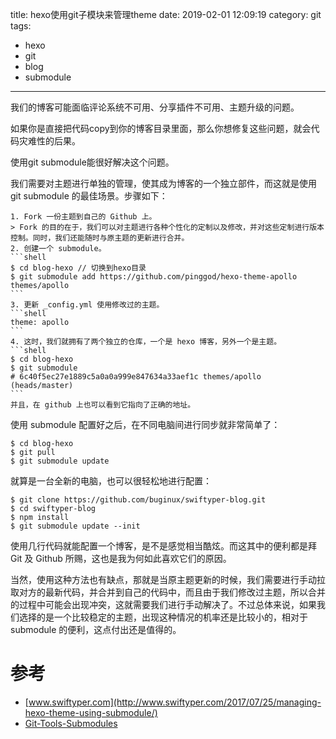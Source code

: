 title: hexo使用git子模块来管理theme
date: 2019-02-01 12:09:19
category: git
tags:
 - hexo
 - git
 - blog
 - submodule
---
我们的博客可能面临评论系统不可用、分享插件不可用、主题升级的问题。

如果你是直接把代码copy到你的博客目录里面，那么你想修复这些问题，就会代码灾难性的后果。

使用git submodule能很好解决这个问题。
<!-- more -->

我们需要对主题进行单独的管理，使其成为博客的一个独立部件，而这就是使用 git submodule 的最佳场景。步骤如下：

    1. Fork 一份主题到自己的 Github 上。
    > Fork 的目的在于，我们可以对主题进行各种个性化的定制以及修改，并对这些定制进行版本控制。同时，我们还能随时与原主题的更新进行合并。
    2. 创建一个 submodule。
    ```shell
    $ cd blog-hexo // 切换到hexo目录
    $ git submodule add https://github.com/pinggod/hexo-theme-apollo themes/apollo
    ```
    3. 更新 _config.yml 使用修改过的主题。
    ```shell
    theme: apollo
    ```
    4. 这时，我们就拥有了两个独立的仓库，一个是 hexo 博客，另外一个是主题。
    ```shell
    $ cd blog-hexo
    $ git submodule
    # 6c40f5ec27e1889c5a0a0a999e847634a33aef1c themes/apollo (heads/master)
    ```
    并且，在 github 上也可以看到它指向了正确的地址。

使用 submodule 配置好之后，在不同电脑间进行同步就非常简单了：

```shell
$ cd blog-hexo
$ git pull
$ git submodule update
```

就算是一台全新的电脑，也可以很轻松地进行配置：

```shell
$ git clone https://github.com/buginux/swiftyper-blog.git
$ cd swiftyper-blog
$ npm install
$ git submodule update --init
```
使用几行代码就能配置一个博客，是不是感觉相当酷炫。而这其中的便利都是拜 Git 及 Github 所赐，这也是我为何如此喜欢它们的原因。

当然，使用这种方法也有缺点，那就是当原主题更新的时候，我们需要进行手动拉取对方的最新代码，并合并到自己的代码中，而且由于我们修改过主题，所以合并的过程中可能会出现冲突，这就需要我们进行手动解决了。不过总体来说，如果我们选择的是一个比较稳定的主题，出现这种情况的机率还是比较小的，相对于 submodule 的便利，这点付出还是值得的。

# 参考
- [www.swiftyper.com](http://www.swiftyper.com/2017/07/25/managing-hexo-theme-using-submodule/)
- [Git-Tools-Submodules](https://git-scm.com/book/en/v2/Git-Tools-Submodules)
